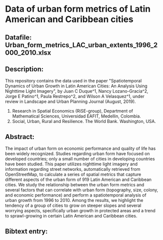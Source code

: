 Data of urban form metrics of Latin American and Caribbean cities
=================================================================

## Datafile: Urban_form_metrics_LAC_urban_extents_1996_2000_2010.xlsx

## Description:
This repository contains the data used in the paper "Spatiotemporal Dynamics of Urban Growth in Latin American Cities: An Analysis Using Nighttime Light Imagery", by Juan C Duque^1, Nancy Lozano-Gracia^2, Jorge E Patino^1, Paula Restrepo^2, and Wilson A Velasquez^1, under review in Landscape and Urban Planning Journal (August, 2019).

1. Research in Spatial Economics (RiSE-group), Department of Mathematical Sciences, Universidad EAFIT, Medellin, Colombia.
2. Social, Urban, Rural and Resilience. The World Bank. Washington, USA.

## Abstract:
The impact of urban form on economic performance and quality of life has been widely recognized. Studies regarding urban form have focused on developed countries; only a small number of cities in developing countries have been studied. This paper utilizes nighttime light imagery and information regarding street networks, automatically retrieved from OpenStreetMap, to calculate a series of spatial metrics that capture different aspects of the urban form of 919 Latin American and Caribbean cities. We study the relationship between the urban form metrics and several factors that can correlate with urban form (topography, size, colony, and economic performance) and perform a spatiotemporal analysis of urban growth from 1996 to 2010. Among the results, we highlight the tendency of a group of cities to grow on steeper slopes and several worrying aspects, specifically urban growth in protected areas and a trend to sprawl-growing in certain Latin American and Caribbean cities.

## Bibtext entry:
